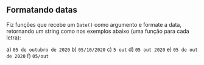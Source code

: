 
## Formatando datas

Fiz funções que recebe um `Date()` como argumento e formate a data, retornando um string como nos exemplos abaixo (uma função para cada letra):

a) ```05 de outubro de 2020```
b) ```05/10/2020```
c) ```5 out```
d) ```05 out 2020```
e) ```05 de out de 2020```
f) ```05/out```
